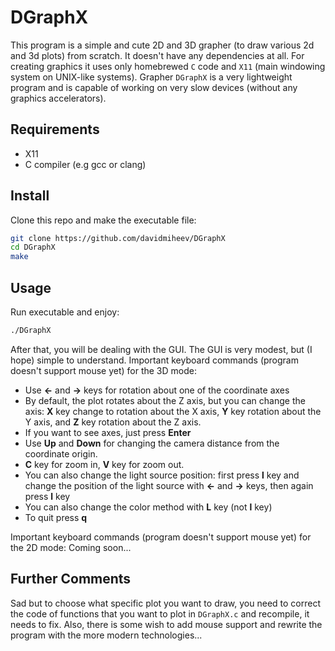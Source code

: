 # DGraphX
This program is a simple and cute 2D and 3D grapher (to draw various 2d and 3d plots) from scratch. It doesn't have any dependencies at all. 
For creating graphics it uses only homebrewed ```C``` сode and ```X11``` (main windowing system on UNIX-like systems). 
Grapher ```DGraphX``` is a very lightweight program and is capable of working on very slow devices (without any graphics accelerators).

## Requirements
* X11
* С compiler (e.g gcc or clang)

## Install
Clone this repo and make the executable file:
```sh
git clone https://github.com/davidmiheev/DGraphX
cd DGraphX
make
```

## Usage
Run executable and enjoy:

```sh
./DGraphX
```

After that, you will be dealing with the GUI. The GUI is very modest, but (I hope) simple to understand.
Important keyboard commands (program doesn't support mouse yet) for the 3D mode:
* Use **<-** and **->** keys for rotation about one of the coordinate axes 
* By default, the plot rotates about the Z axis, but you can change the axis: **X** key change to rotation about the X axis, **Y** key rotation about the Y axis, and **Z** key rotation about the Z axis. 
* If you want to see axes, just press **Enter**
* Use **Up** and **Down** for changing the camera distance from the coordinate origin.
* **C** key for zoom in, **V** key for zoom out.
* You can also change the light source position: first press **l** key and change the position of the light source with **<-** and **->** keys, then again press **l** key
* You can also change the color method with **L** key (not **l** key)
* To quit press **q**

Important keyboard commands (program doesn't support mouse yet) for the 2D mode:
Coming soon...

## Further Comments

Sad but to choose what specific plot you want to draw, you need to correct the code of functions that you want to plot in ```DGraphX.c``` and recompile, it needs to fix. 
Also, there is some wish to add mouse support and rewrite the program with the more modern technologies...
